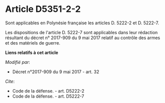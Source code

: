 # Article D5351-2-2

Sont applicables en Polynésie française les articles D. 5222-2 et D. 5222-7.

Les dispositions de l'article D. 5222-7 sont applicables dans leur rédaction résultant du décret n° 2017-909 du 9 mai 2017
relatif au contrôle des armes et des matériels de guerre.

**Liens relatifs à cet article**

_Modifié par_:

  - Décret n°2017-909 du 9 mai 2017 - art. 32

_Cite_:

  - Code de la défense. - art. D5222-2
  - Code de la défense. - art. D5222-7
